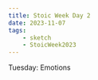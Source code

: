 ```yaml
---
title: Stoic Week Day 2
date: 2023-11-07
tags:
    - sketch
    - StoicWeek2023
---
```


Tuesday: Emotions
